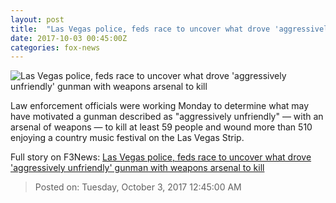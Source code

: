 ```yaml
---
layout: post
title:  "Las Vegas police, feds race to uncover what drove 'aggressively unfriendly' gunman with weapons arsenal to kill"
date: 2017-10-03 00:45:00Z
categories: fox-news
---
```


![Las Vegas police, feds race to uncover what drove 'aggressively unfriendly' gunman with weapons arsenal to kill](http://a57.foxnews.com/images.foxnews.com/content/fox-news/us/2017/10/02/las-vegas-police-feds-race-to-uncover-what-drove-aggressively-unfriendly-gunman-with-weapons-arsenal-to-kill/_jcr_content/article-text/article-par-2/inline_spotlight_ima/image.img.jpg/612/344/1506986828417.jpg?ve=1&tl=1)

Law enforcement officials were working Monday to determine what may have motivated a gunman described as "aggressively unfriendly" — with an arsenal of weapons — to kill at least 59 people and wound more than 510 enjoying a country music festival on the Las Vegas Strip.


Full story on F3News: [Las Vegas police, feds race to uncover what drove 'aggressively unfriendly' gunman with weapons arsenal to kill](http://www.f3nws.com/n/tuRbuD)

> Posted on: Tuesday, October 3, 2017 12:45:00 AM
